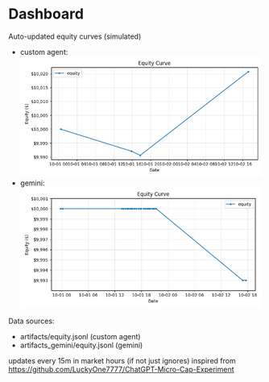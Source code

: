 # Dashboard

Auto-updated equity curves (simulated)

- custom agent: ![Equity Curve](artifacts/equity.png?v=fdffffa)
- gemini: ![Equity Curve (Gemini)](artifacts_gemini/equity.png?v=fdffffa)

Data sources:
- artifacts/equity.jsonl (custom agent)
- artifacts_gemini/equity.jsonl (gemini)

updates every 15m in market hours (if not just ignores)
inspired from https://github.com/LuckyOne7777/ChatGPT-Micro-Cap-Experiment